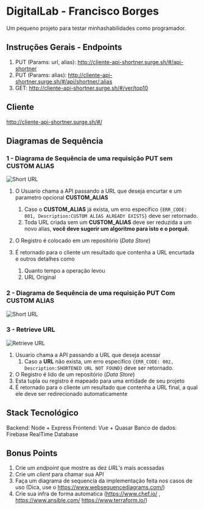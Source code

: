 # DigitalLab - Francisco Borges
Um pequeno projeto para testar minhashabilidades como programador.

## Instruções Gerais - Endpoints

1. PUT (Params: url, alias): http://cliente-api-shortner.surge.sh/#/api-shortner
2. PUT (Params: alias): http://cliente-api-shortner.surge.sh/#/api/shortner/:alias
3. GET: http://cliente-api-shortner.surge.sh/#/ver/top10

## Cliente

http://cliente-api-shortner.surge.sh/#/

## Diagramas de Sequência

### 1 - Diagrama de Sequência de uma requisição PUT sem CUSTOM ALIAS
![Short URL](https://i.imgur.com/hkiZ1XT.png)

1. O Usuario chama a API passando a URL que deseja encurtar e um parametro opcional **CUSTOM_ALIAS**
    1. Caso o **CUSTOM_ALIAS** já exista, um erro especifico ```{ERR_CODE: 001, Description:CUSTOM ALIAS ALREADY EXISTS}``` deve ser retornado.
    2. Toda URL criada sem um **CUSTOM_ALIAS** deve ser reduzida a um novo alias, **você deve sugerir um algoritmo para isto e o porquê.**
    
2. O Registro é colocado em um repositório (*Data Store*)
3. É retornado para o cliente um resultado que contenha a URL encurtada e outros detalhes como
    1. Quanto tempo a operação levou
    2. URL Original

### 2 - Diagrama de Sequência de uma requisição PUT Com CUSTOM ALIAS
![Short URL](https://i.imgur.com/hkiZ1XT.png)

### 3 - Retrieve URL
![Retrieve URL](https://i.imgur.com/7qiySca.png)

1. Usuario chama a API passando a URL que deseja acessar
    1. Caso a **URL** não exista, um erro especifico ```{ERR_CODE: 002, Description:SHORTENED URL NOT FOUND}``` deve ser retornado.
2. O Registro é lido de um repositório (*Data Store*)
3. Esta tupla ou registro é mapeado para uma entidade de seu projeto
3. É retornado para o cliente um resultado que contenha a URL final, a qual ele deve ser redirecionado automaticamente

## Stack Tecnológico

Backend: Node + Express
Frontend: Vue + Quasar
Banco de dados: Firebase RealTime Database

## Bonus Points

1. Crie um *endpoint* que mostre as dez *URL's* mais acessadas 
2. Crie um *client* para chamar sua API
3. Faça um diagrama de sequencia da implementação feita nos casos de uso (Dica, use o https://www.websequencediagrams.com/)
4. Crie sua infra de forma automatica (https://www.chef.io/ , https://www.ansible.com/ https://www.terraform.io/)
